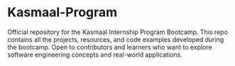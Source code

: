 # Kasmaal-Program
Official repository for the Kasmaal Internship Program Bootcamp. This repo contains all the projects, resources, and code examples developed during the bootcamp. Open to contributors and learners who want to explore software engineering concepts and real-world applications.

